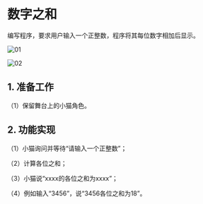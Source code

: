 ﻿# 数字之和

编写程序，要求用户输入一个正整数，程序将其每位数字相加后显示。

![01](https://img-blog.csdnimg.cn/070eaf4eb323489c8e79f97d31ae8e3e.png)

![02](https://img-blog.csdnimg.cn/a4608ff3e68942968c851f67c9204d0d.png)




## 1. 准备工作

（1）保留舞台上的小猫角色。

## 2. 功能实现

（1）小猫询问并等待“请输入一个正整数”；

（2）计算各位之和；

（3）小猫说“xxxx的各位之和为xxxx”；

（4）例如输入“3456”，说“3456各位之和为18”。